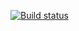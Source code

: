 [![Build status](https://ci.appveyor.com/api/projects/status/rmwra2d3sdj96d3p/branch/master?svg=true)](https://ci.appveyor.com/project/TatyanaSokolova/patterns-test-mode/branch/master)